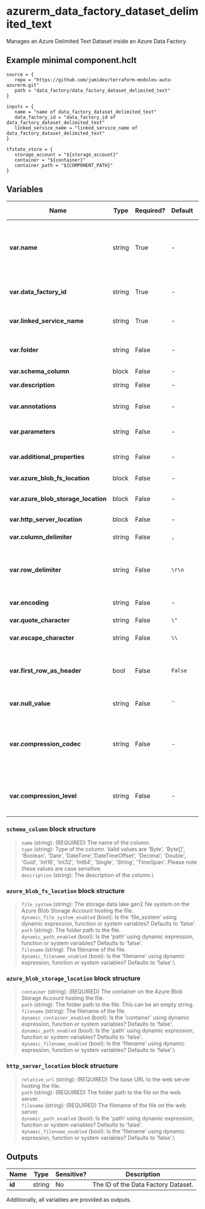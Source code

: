 # azurerm_data_factory_dataset_delimited_text

Manages an Azure Delimited Text Dataset inside an Azure Data Factory.

## Example minimal component.hclt

```hcl
source = {
   repo = "https://github.com/jumidev/terraform-modules-auto-azurerm.git" 
   path = "data_factory/data_factory_dataset_delimited_text" 
}

inputs = {
   name = "name of data_factory_dataset_delimited_text" 
   data_factory_id = "data_factory_id of data_factory_dataset_delimited_text" 
   linked_service_name = "linked_service_name of data_factory_dataset_delimited_text" 
}

tfstate_store = {
   storage_account = "${storage_account}" 
   container = "${container}" 
   container_path = "${COMPONENT_PATH}" 
}

```

## Variables

| Name | Type | Required? |  Default  |  possible values |  Description |
| ---- | ---- | --------- |  ----------- | ----------- | ----------- |
| **var.name** | string | True | -  |  -  |  Specifies the name of the Data Factory Dataset. Changing this forces a new resource to be created. Must be globally unique. See the [Microsoft documentation](https://docs.microsoft.com/azure/data-factory/naming-rules) for all restrictions. | 
| **var.data_factory_id** | string | True | -  |  -  |  The Data Factory ID in which to associate the Linked Service with. Changing this forces a new resource. | 
| **var.linked_service_name** | string | True | -  |  -  |  The Data Factory Linked Service name in which to associate the Dataset with. | 
| **var.folder** | string | False | -  |  -  |  The folder that this Dataset is in. If not specified, the Dataset will appear at the root level. | 
| **var.schema_column** | block | False | -  |  -  |  A `schema_column` block. | 
| **var.description** | string | False | -  |  -  |  The description for the Data Factory Dataset. | 
| **var.annotations** | string | False | -  |  -  |  List of tags that can be used for describing the Data Factory Dataset. | 
| **var.parameters** | string | False | -  |  -  |  A map of parameters to associate with the Data Factory Dataset. | 
| **var.additional_properties** | string | False | -  |  -  |  A map of additional properties to associate with the Data Factory Dataset. | 
| **var.azure_blob_fs_location** | block | False | -  |  -  |  An `azure_blob_fs_location` block. | 
| **var.azure_blob_storage_location** | block | False | -  |  -  |  An `azure_blob_storage_location` block. | 
| **var.http_server_location** | block | False | -  |  -  |  A `http_server_location` block. | 
| **var.column_delimiter** | string | False | `,`  |  -  |  The column delimiter. Defaults to `,`. | 
| **var.row_delimiter** | string | False | `\r\n`  |  -  |  The row delimiter. Defaults to any of the following values on read: `\r\n`, `\r`, `\n`, and `\n` or `\r\n` on write by mapping data flow and Copy activity respectively. | 
| **var.encoding** | string | False | -  |  -  |  The encoding format for the file. | 
| **var.quote_character** | string | False | `\"`  |  -  |  The quote character. Defaults to `"`. | 
| **var.escape_character** | string | False | `\\`  |  -  |  The escape character. Defaults to `\`. | 
| **var.first_row_as_header** | bool | False | `False`  |  -  |  When used as input, treat the first row of data as headers. When used as output, write the headers into the output as the first row of data. Defaults to `false`. | 
| **var.null_value** | string | False | ``  |  -  |  The null value string. Defaults to `""`. | 
| **var.compression_codec** | string | False | -  |  `None`, `bzip2`, `gzip`, `deflate`, `ZipDeflate`, `TarGzip`, `Tar`, `snappy`, `lz4`  |  The compression codec used to read/write text files. Valid values are `None`, `bzip2`, `gzip`, `deflate`, `ZipDeflate`, `TarGzip`, `Tar`, `snappy` and `lz4`. Please note these values are case sensitive. | 
| **var.compression_level** | string | False | -  |  `Fastest`, `Optimal`  |  The compression ratio for the Data Factory Dataset. Valid values are `Fastest` or `Optimal`. Please note these values are case sensitive. | 

### `schema_column` block structure

> `name` (string): (REQUIRED) The name of the column.\
> `type` (string): Type of the column. Valid values are 'Byte', 'Byte[]', 'Boolean', 'Date', 'DateTime','DateTimeOffset', 'Decimal', 'Double', 'Guid', 'Int16', 'Int32', 'Int64', 'Single', 'String', 'TimeSpan'. Please note these values are case sensitive.\
> `description` (string): The description of the column.\

### `azure_blob_fs_location` block structure

> `file_system` (string): The storage data lake gen2 file system on the Azure Blob Storage Account hosting the file.\
> `dynamic_file_system_enabled` (bool): Is the 'file_system' using dynamic expression, function or system variables? Defaults to 'false'.\
> `path` (string): The folder path to the file.\
> `dynamic_path_enabled` (bool): Is the 'path' using dynamic expression, function or system variables? Defaults to 'false'.\
> `filename` (string): The filename of the file.\
> `dynamic_filename_enabled` (bool): Is the 'filename' using dynamic expression, function or system variables? Defaults to 'false'.\

### `azure_blob_storage_location` block structure

> `container` (string): (REQUIRED) The container on the Azure Blob Storage Account hosting the file.\
> `path` (string): The folder path to the file. This can be an empty string.\
> `filename` (string): The filename of the file.\
> `dynamic_container_enabled` (bool): Is the 'container' using dynamic expression, function or system variables? Defaults to 'false'.\
> `dynamic_path_enabled` (bool): Is the 'path' using dynamic expression, function or system variables? Defaults to 'false'.\
> `dynamic_filename_enabled` (bool): Is the 'filename' using dynamic expression, function or system variables? Defaults to 'false'.\

### `http_server_location` block structure

> `relative_url` (string): (REQUIRED) The base URL to the web server hosting the file.\
> `path` (string): (REQUIRED) The folder path to the file on the web server.\
> `filename` (string): (REQUIRED) The filename of the file on the web server.\
> `dynamic_path_enabled` (bool): Is the 'path' using dynamic expression, function or system variables? Defaults to 'false'.\
> `dynamic_filename_enabled` (bool): Is the 'filename' using dynamic expression, function or system variables? Defaults to 'false'.\



## Outputs

| Name | Type | Sensitive? | Description |
| ---- | ---- | --------- | --------- |
| **id** | string | No  | The ID of the Data Factory Dataset. | 

Additionally, all variables are provided as outputs.
